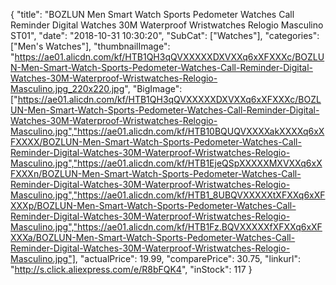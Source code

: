 {
	"title": "BOZLUN Men Smart Watch Sports Pedometer Watches Call Reminder Digital Watches 30M Waterproof Wristwatches Relogio Masculino ST01",
	"date": "2018-10-31 10:30:20",
	"SubCat": ["Watches"],
	"categories": ["Men's Watches"],
	"thumbnailImage": "https://ae01.alicdn.com/kf/HTB1QH3qQVXXXXXDXVXXq6xXFXXXc/BOZLUN-Men-Smart-Watch-Sports-Pedometer-Watches-Call-Reminder-Digital-Watches-30M-Waterproof-Wristwatches-Relogio-Masculino.jpg_220x220.jpg",
	"BigImage": ["https://ae01.alicdn.com/kf/HTB1QH3qQVXXXXXDXVXXq6xXFXXXc/BOZLUN-Men-Smart-Watch-Sports-Pedometer-Watches-Call-Reminder-Digital-Watches-30M-Waterproof-Wristwatches-Relogio-Masculino.jpg","https://ae01.alicdn.com/kf/HTB10BQUQVXXXXakXXXXq6xXFXXXX/BOZLUN-Men-Smart-Watch-Sports-Pedometer-Watches-Call-Reminder-Digital-Watches-30M-Waterproof-Wristwatches-Relogio-Masculino.jpg","https://ae01.alicdn.com/kf/HTB1EjeQSpXXXXXMXVXXq6xXFXXXn/BOZLUN-Men-Smart-Watch-Sports-Pedometer-Watches-Call-Reminder-Digital-Watches-30M-Waterproof-Wristwatches-Relogio-Masculino.jpg","https://ae01.alicdn.com/kf/HTB1_8UBQVXXXXXtXFXXq6xXFXXXp/BOZLUN-Men-Smart-Watch-Sports-Pedometer-Watches-Call-Reminder-Digital-Watches-30M-Waterproof-Wristwatches-Relogio-Masculino.jpg","https://ae01.alicdn.com/kf/HTB1Fz.BQVXXXXXfXFXXq6xXFXXXa/BOZLUN-Men-Smart-Watch-Sports-Pedometer-Watches-Call-Reminder-Digital-Watches-30M-Waterproof-Wristwatches-Relogio-Masculino.jpg"],
	"actualPrice": 19.99,
	"comparePrice": 30.75,
	"linkurl": "http://s.click.aliexpress.com/e/R8bFQK4",
	"inStock": 117
}

